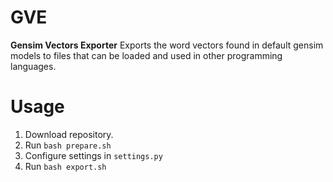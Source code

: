 # GVE
**Gensim Vectors Exporter** 
Exports the word vectors found in default gensim models to files that can be loaded
and used in other programming languages.

# Usage 
1. Download repository.
2. Run `bash prepare.sh`
3. Configure settings in `settings.py`
4. Run `bash export.sh`